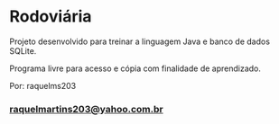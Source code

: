 # Rodoviária

Projeto desenvolvido para treinar a linguagem Java e banco de dados SQLite.

Programa livre para acesso e cópia com finalidade de aprendizado. 

Por: raquelms203 
### raquelmartins203@yahoo.com.br ###
